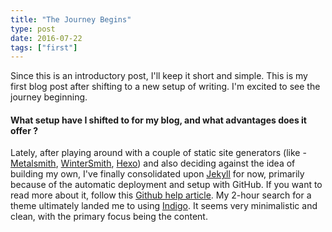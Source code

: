 ```yaml
---
title: "The Journey Begins"
type: post
date: 2016-07-22
tags: ["first"] 
---
```


Since this is an introductory post, I'll keep it short and simple. This is my first blog post after shifting to a new setup of writing. I'm excited to see the journey beginning.

#### What setup have I shifted to for my blog, and what advantages does it offer ?

Lately, after playing around with a couple of static site generators (like - [Metalsmith](http://www.metalsmith.io/), [WinterSmith](http://wintersmith.io/), [Hexo](https://hexo.io/)) and also deciding against the idea of building my own, I've finally consolidated upon [Jekyll](https://jekyllrb.com/) for now, primarily because of the automatic deployment and setup with GitHub. If you want to read more about it, follow this [Github help article](https://help.github.com/articles/setting-up-your-github-pages-site-locally-with-jekyll/). My 2-hour search for a theme ultimately landed me to using [Indigo](https://github.com/sergiokopplin/indigo). It seems very minimalistic and clean, with the primary focus being the content.
